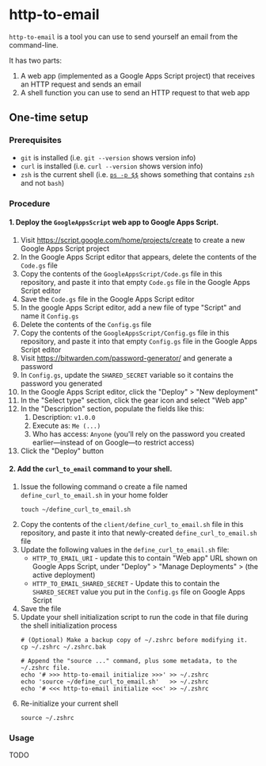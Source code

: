 # http-to-email

`http-to-email` is a tool you can use to send yourself an email from the command-line.

It has two parts:

1. A web app (implemented as a Google Apps Script project) that receives an HTTP request and sends an email
2. A shell function you can use to send an HTTP request to that web app

## One-time setup

### Prerequisites

- `git` is installed (i.e. `git --version` shows version info)
- `curl` is installed (i.e. `curl --version` shows version info)
- `zsh` is the current shell (i.e. [`ps -p $$`](https://askubuntu.com/a/590903) shows something that contains `zsh` and not `bash`)

### Procedure

#### 1. Deploy the `GoogleAppsScript` web app to Google Apps Script.

1. Visit https://script.google.com/home/projects/create to create a new Google Apps Script project
1. In the Google Apps Script editor that appears, delete the contents of the `Code.gs` file
1. Copy the contents of the `GoogleAppsScript/Code.gs` file in this repository, and paste it into that empty `Code.gs` file in the Google Apps Script editor
1. Save the `Code.gs` file in the Google Apps Script editor
1. In the google Apps Script editor, add a new file of type "Script" and name it `Config.gs`
1. Delete the contents of the `Config.gs` file
1. Copy the contents of the `GoogleAppsScript/Config.gs` file in this repository, and paste it into that empty `Config.gs` file in the Google Apps Script editor
1. Visit https://bitwarden.com/password-generator/ and generate a password
1. In `Config.gs`, update the `SHARED_SECRET` variable so it contains the password you generated
1. In the Google Apps Script editor, click the "Deploy" > "New deployment"
1. In the "Select type" section, click the gear icon and select "Web app"
1. In the "Description" section, populate the fields like this:
    1. Description: `v1.0.0`
    1. Execute as: `Me (...)`
    1. Who has access: `Anyone` (you'll rely on the password you created earlier—instead of on Google—to restrict access)
1. Click the "Deploy" button

#### 2. Add the `curl_to_email` command to your shell.

1. Issue the following command o create a file named `define_curl_to_email.sh` in your home folder
    ```shell
    touch ~/define_curl_to_email.sh
    ```
1. Copy the contents of the `client/define_curl_to_email.sh` file in this repository, and paste it into that newly-created `define_curl_to_email.sh` file
1. Update the following values in the `define_curl_to_email.sh` file:
    - `HTTP_TO_EMAIL_URI` - update this to contain "Web app" URL shown on Google Apps Script, under "Deploy" > "Manage Deployments" > (the active deployment)
    - `HTTP_TO_EMAIL_SHARED_SECRET` - Update this to contain the `SHARED_SECRET` value you put in the `Config.gs` file on Google Apps Script
1. Save the file
1. Update your shell initialization script to run the code in that file during the shell initialization process
    ```shell
    # (Optional) Make a backup copy of ~/.zshrc before modifying it.
    cp ~/.zshrc ~/.zshrc.bak

    # Append the "source ..." command, plus some metadata, to the ~/.zshrc file.
    echo '# >>> http-to-email initialize >>>' >> ~/.zshrc
    echo 'source ~/define_curl_to_email.sh'   >> ~/.zshrc
    echo '# <<< http-to-email initialize <<<' >> ~/.zshrc
    ```
1. Re-initialize your current shell
    ```shell
    source ~/.zshrc
    ```

### Usage

TODO